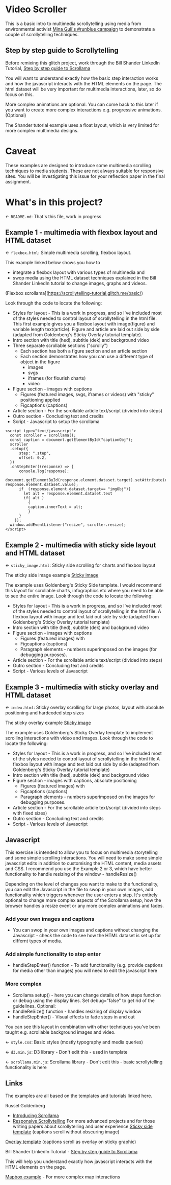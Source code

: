 # Video Scroller

This is a basic intro to multimedia scrollytelling using media from environmental activist [Mina Guli's #runblue campaign](https://twitter.com/minaguli) to demonstrate a couple of scrollytelling techniques.

## Step by step guide to Scrollytelling

Before remixing this glitch project, work through the Bill Shander LinkedIn Tutorial, [Step by step guide to Scrollama](https://www.linkedin.com/learning/scrollytelling-creating-a-one-page-web-experience)

You will want to understand exactly how the basic step interaction works and how the javascript interacts with the HTML elements on the page.
The html dataset will be very important for multimedia interactions, later, so do focus on this.

More complex animations are optional. You can come back to this later if you want to create more complex interactions e.g. progressive animations. (Optional)

The Shander tutorial example uses a float layout, which is very limited for more complex multimedia designs.

# Caveat

These examples are designed to introduce some multimedia scrolling techniques to media students.
These are not always suitable for responsive sites.
You will be investigating this issue for your reflection paper in the final assignment.

# What's in this project?

← `README.md`: That's this file, work in progress

## Example 1 - multimedia with flexbox layout and HTML dataset

← `flexbox.html`: Simple multimedia scrolling, flexbox layout.

This example linked below shows you how to

- integrate a flexbox layout with various types of multimedia and
- swop media using the HTML dataset techniques explained in the Bill Shander LinkedIn tutorial to change images, graphs and videos.

(Flexbox scrollama](https://scrollytelling-tutorial.glitch.me/basic/)

Look through the code to locate the following:

- Styles for layout - This is a work in progress, and so I've included most of the styles needed to control layout of scrollytelling in the html file. This first example gives you a flexbox layout with image(figure) and variable length text(article). Figure and article are laid out side by side (adapted from Goldenberg's Sticky Overlay tutorial template).
- Intro section with title (hed), subtitle (dek) and background video
- Three separate scrollable sections ("scrolly")
  - Each section has both a figure section and an article section
  - Each section demonstrates how you can use a different type of object in the figure
    - images
    - svgs
    - iframes (for flourish charts)
    - video
- Figure section - images with captions
  - Figures (featured images, svgs, iframes or videos) with "sticky" positioning applied
  - Figcaptions (captions)
- Article section - For the scrollable article text/script (divided into steps)
- Outro section - Concluding text and credits
- Script - Javascript to setup the scrollama

```
<script type="text/javascript">
  const scroller = scrollama();
  const caption = document.getElementById("captionObj");
  scroller
  .setup({
      step: ".step",
      offset: 0.2,
  })
  .onStepEnter((response) => {
      console.log(response);
      document.getElementById(response.element.dataset.target).setAttribute(response.element.dataset.attribute,    response.element.dataset.value);
      if  (response.element.dataset.target== "imgObj"){
        let alt = response.element.dataset.text
        if( alt )
          {
          caption.innerText = alt;
          }
      }
	});
  window.addEventListener("resize", scroller.resize);
</script>
```

## Example 2 - multimedia with sticky side layout and HTML dataset

← `sticky_image.html`: Sticky side scrolling for charts and flexbox layout

The sticky side image example
[Sticky image](https://video-scroller.glitch.me/sticky_image.html)

The example uses Goldenberg's Sticky Side template. I would recommend this layout for scrollable charts, infographics etc where you need to be able to see the entire image.
Look through the code to locate the following:

- Styles for layout - This is a work in progress, and so I've included most of the styles needed to control layout of scrollytelling in the html file. A flexbox layout with image and text laid out side by side (adapted from Goldenberg's Sticky Overlay tutorial template)
- Intro section with title (hed), subtitle (dek) and background video
- Figure section - images with captions
  - Figures (featured images) with
  - Figcaptions (captions)
  - Paragraph elements - numbers superimposed on the images (for debugging purposes).
- Article section - For the scrollable article text/script (divided into steps)
- Outro section - Concluding text and credits
- Script - Various levels of Javascript

## Example 3 - multimedia with sticky overlay and HTML dataset

← `index.html`: Sticky overlay scrolling for large photos, layout with absolute positioning and hardcoded step sizes  

The sticky overlay example
[Sticky image](https://video-scroller.glitch.me/index.html)

The example uses Goldenberg's Sticky Overlay template to implement scrolling interactions with video and images.
Look through the code to locate the following:

- Styles for layout - This is a work in progress, and so I've included most of the styles needed to control layout of scrollytelling in the html file.A flexbox layout with image and text laid out side by side (adapted from Goldenberg's Sticky Overlay tutorial template)
- Intro section with title (hed), subtitle (dek) and background video
- Figure section - images with captions, absolute positioning
  - Figures (featured images) with
  - Figcaptions (captions)
  - Paragraph elements - numbers superimposed on the images for debugging purposes.
- Article section - For the scrollable article text/script (divided into steps with fixed sizes)
- Outro section - Concluding text and credits
- Script - Various levels of Javascript

## Javascript

This exercise is intended to allow you to focus on multimedia storytelling and some simple scrolling interactions.
You will need to make some simple javascript edits in addition to customising the HTML content, media assets and CSS.
I recommend you use the Example 2 or 3, which have better functionality to handle resizing of the window - handleResize()

Depending on the level of changes you want to make to the functionality, you can edit the Javascript in the file to swop in your own images, add functionality which triggers whenever the user enters a step.
It's entirely optional to change more complex aspects of the Scrollama setup, how the browser handles a resize event or any more complex animations and fades.

### Add your own images and captions

- You can swop in your own images and captions without changing the Javascript - check the code to see how the HTML dataset is set up for differnt types of media.

### Add simple functionality to step enter

- handleStepEnter() function - To add functionality (e.g. provide captions for media other than images) you will need to edit the javascript here

### More complex 

- Scrollama setup() - here you can change details of how steps function or debug using the display lines. Set debug="false" to get rid of the guidelines.
Optional:
- handleReSize() function - handles resizing of display window
- handleStepEnter() - Visual effects to fade steps in and out

You can see this layout in combination with other techniques you've been taught e.g. scrollable background images and video.

← `style.css`: Basic styles (mostly typography and media queries)

← `d3.min.js`: D3 library - Don't edit this - used in template 

← `scrollama.min.js`: Scrollama library - Don't edit this - basic scrollytelling functionality is here

## Links

The examples are all based on the templates and tutorials linked here.

Russel Goldenberg

- [Introducing Scrollama](https://pudding.cool/process/introducing-scrollama/)
- [Responsive Scrollytelling](https://pudding.cool/process/responsive-scrollytelling/)
  For more advanced projects and for those writing papers about scrollytelling and user experience
  [Sticky side template](https://russellgoldenberg.github.io/scrollama/sticky-side/) (captions scroll without obscuring image)

[Overlay template](https://russellgoldenberg.github.io/scrollama/sticky-overlay/) (captions scroll as overlay on sticky graphic)

Bill Shander LinkedIn Tutorial - [Step by step guide to Scrollama](https://www.linkedin.com/learning/scrollytelling-creating-a-one-page-web-experience)

This will help you understand exactly how javascript interacts with the HTML elements on the page.

[Mapbox example](https://glitch.com/~stellenbosch-heritage-tree-storymap) - For more complex map interactions
